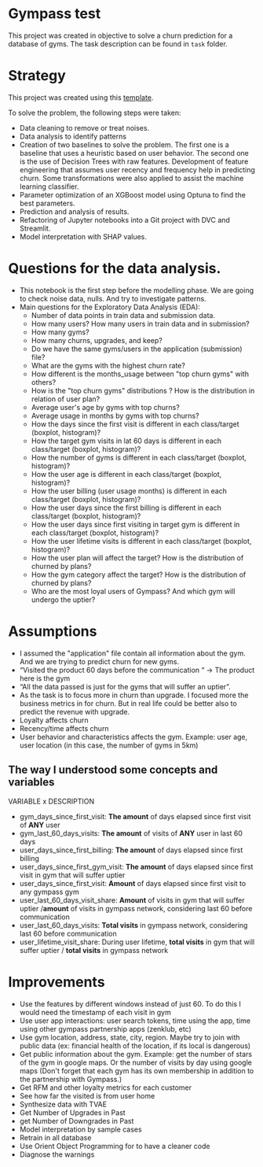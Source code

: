 
# Gympass test

This project was created in objective to solve a churn prediction for a database of gyms. The task description can be found in `task` folder.

# Strategy

This project was created using this [template](https://github.com/gerbeldo/cookiecutter-dvc/tree/main).

To solve the problem, the following steps were taken:

- Data cleaning to remove or treat noises.
- Data analysis to identify patterns
- Creation of two baselines to solve the problem. The first one is a baseline that uses a heuristic based on user behavior. The second one is the use of Decision Trees with raw features.
Development of feature engineering that assumes user recency and frequency help in predicting churn. Some transformations were also applied to assist the machine learning classifier.
- Parameter optimization of an XGBoost model using Optuna to find the best parameters.
- Prediction and analysis of results.
- Refactoring of Jupyter notebooks into a Git project with DVC and Streamlit.
- Model interpretation with SHAP values.

# Questions for the data analysis.
- This notebook is the first step before the modelling phase. We are going to check noise data, nulls. And try to investigate patterns. 
- Main questions for the Exploratory Data Analysis (EDA):
    - Number of data points in train data and submission data.
    - How many users? How many users in train data and in submission? 
    - How many gyms?
    - How many churns, upgrades, and keep?
    - Do we have the same gyms/users in the application (submission) file?
    - What are the gyms with the highest churn rate?
    - How different is the months_usage between "top churn gyms" with others?
    - How is the "top churn gyms" distributions ? How is the distribution in relation of user plan?
    - Average user's age by gyms with top churns?
    - Average usage in months by gyms with top churns?
    - How the days since the first visit is different in each class/target (boxplot, histogram)?
    - How the target gym visits in lat 60 days is different in each class/target (boxplot, histogram)?
    - How the number of gyms is different in each class/target (boxplot, histogram)?
    - How the user age is different in each class/target (boxplot, histogram)?
    - How the user billing (user usage months) is different in each class/target (boxplot, histogram)?
    - How the user days since the first billing is different in each class/target (boxplot, histogram)?
    - How the user days since first visiting in target gym is different in each class/target (boxplot, histogram)?
    - How the user lifetime visits is different in each class/target (boxplot, histogram)?
    - How the user plan will affect the target? How is the distribution of churned by plans?
    - How the gym category affect the target? How is the distribution of churned by plans?
    - Who are the most loyal users of Gympass? And which gym will undergo the uptier?

# Assumptions
- I assumed the "application" file contain all information about the gym. And we are trying to predict churn for new gyms. 
- “Visited the product 60 days before the communication “ → The product here is the gym
- “All the data passed is just for the gyms that will suffer an uptier”.
- As the task is to focus more in churn than upgrade. I focused more the business metrics in for churn. But in real life could be better also to predict the revenue with upgrade. 
- Loyalty affects churn
- Recency/time affects churn
- User behavior and characteristics affects the gym. Example: user age, user location (in this case, the number of gyms in 5km)

## The way I understood some concepts and variables

VARIABLE x DESCRIPTION
- gym_days_since_first_visit: **The amount** of	days elapsed since first visit of **ANY** user
- gym_last_60_days_visits: **The amount** of visits of **ANY** user in last 60 days
- user_days_since_first_billing: **The amount** of days elapsed since first billing
- user_days_since_first_gym_visit:	**The amount** of days elapsed since first visit in gym that will suffer uptier
- user_days_since_first_visit: **Amount** of days elapsed since first visit to any gympass gym
- user_last_60_days_visit_share: **Amount** of visits in gym that will suffer uptier /**amount** of visits in gympass network, considering last 60 before communication
- user_last_60_days_visits:	**Total visits** in gympass network, considering last 60 before communication
- user_lifetime_visit_share:	During user lifetime, **total visits** in gym that will suffer uptier / **total visits** in gympass network

# Improvements
- Use the features by different windows instead of just 60. To do this I would need the timestamp of each visit in gym
- Use user app interactions: user search tokens, time using the app, time using other gympass partnership apps (zenklub, etc)
- Use gym location, address, state, city, region. Maybe try to join with public data (ex: financial health of the location, if its local is dangerous)
- Get public information about the gym. Example: get the number of stars of the gym in google maps. Or the number of visits by day using google maps (Don't forget that each gym has its own membership in addition to the partnership with Gympass.)
- Get RFM and other loyalty metrics for each customer
- See how far the visited is from user home
- Synthesize data with TVAE
- Get Number of Upgrades in Past
- get Number of Downgrades in Past
- Model interpretation by sample cases
- Retrain in all database
- Use Orient Object Programming for to have a cleaner code
- Diagnose the warnings
